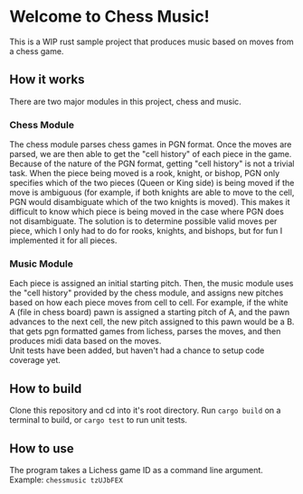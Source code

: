# Welcome to Chess Music!
This is a WIP rust sample project that produces music based on moves from a chess game. 

## How it works
There are two major modules in this project, chess and music. 
### Chess Module
The chess module parses chess games in PGN format. Once the moves are parsed, we are then able to get the "cell history" of each piece in the game. Because of the nature of the PGN format, getting "cell history" is not a trivial task. When the piece being moved is a rook, knight, or bishop, PGN only specifies which of the two pieces (Queen or King side) is being moved if the move is ambiguous (for example, if both knights are able to move to the cell, PGN would disambiguate which of the two knights is moved). This makes it difficult to know which piece is being moved in the case where PGN does not disambiguate. The solution is to determine possible valid moves per piece, which I only had to do for rooks, knights, and bishops, but for fun I implemented it for all pieces. 

### Music Module
Each piece is assigned an initial starting pitch. Then, the music module uses the "cell history" provided by the chess module, and assigns new pitches based on how each piece moves from cell to cell. For example, if the white A (file in chess board) pawn is assigned a starting pitch of A, and the pawn advances to the next cell, the new pitch assigned to this pawn would be a B.
that gets pgn formatted games from lichess, parses the moves, and then produces midi data based on the moves.
<br/>
Unit tests have been added, but haven't had a chance to setup code coverage yet. 

## How to build
Clone this repository and cd into it's root directory.
Run `cargo build` on a terminal to build, or `cargo test` to run unit tests.

## How to use
The program takes a Lichess game ID as a command line argument. Example: `chessmusic tzUJbFEX`
